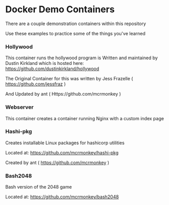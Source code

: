 # Docker Demo Containers


There are a couple demonstration containers within this repository

Use these examples to practice some of the things you've learned

### Hollywood

This container runs the hollywood program is Written and maintained by Dustin
Kirkland which is hosted here: https://github.com/dustinkirkland/hollywood

The Original Container for this was written by Jess Frazelle
( https://github.com/jessfraz )

And Updated by ant ( Https://github.com/mcrmonkey )

### Webserver

This container creates a container running Nginx with a custom index page


### Hashi-pkg

Creates installable Linux packages for hashicorp utilities

Located at: https://github.com/mcrmonkey/hashi-pkg

Created by ant ( https://github.com/mcrmonkey )


### Bash2048

Bash version of the 2048 game 

Located at: https://github.com/mcrmonkey/bash2048


